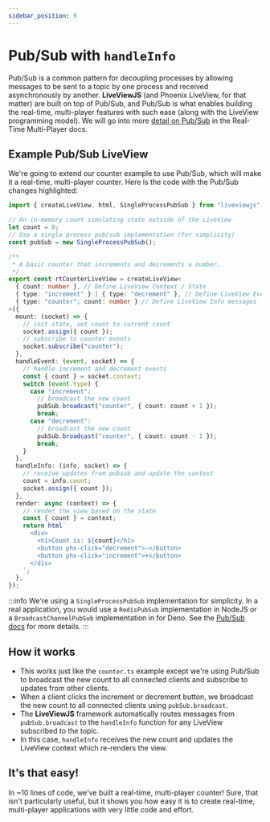 ```yaml
---
sidebar_position: 9
---
```


# Pub/Sub with `handleInfo`

Pub/Sub is a common pattern for decoupling processes by allowing messages to be sent to a topic by one process and
received asynchronously by another. **LiveViewJS** (and Phoenix LiveView, for that matter) are built on top of Pub/Sub,
and Pub/Sub is what enables building the real-time, multi-player features with such ease (along with the LiveView
programming model). We will go into more [detail on Pub/Sub](/docs/category/real-time--multi-player) in the Real-Time
Multi-Player docs.

## Example Pub/Sub LiveView

We're going to extend our counter example to use Pub/Sub, which will make it a real-time, multi-player counter. Here is
the code with the Pub/Sub changes highlighted:

```ts title="realtimeCounterLiveView.ts" {3-6,14,17-20,27-28,31-32,36-40}
import { createLiveView, html, SingleProcessPubSub } from "liveviewjs";

// An in-memory count simulating state outside of the LiveView
let count = 0;
// Use a single process pub/sub implementation (for simplicity)
const pubSub = new SingleProcessPubSub();

/**
 * A basic counter that increments and decrements a number.
 */
export const rtCounterLiveView = createLiveView<
  { count: number }, // Define LiveView Context / State
  { type: "increment" } | { type: "decrement" }, // Define LiveView Events
  { type: "counter"; count: number } // Define LiveView Info messages
>({
  mount: (socket) => {
    // init state, set count to current count
    socket.assign({ count });
    // subscribe to counter events
    socket.subscribe("counter");
  },
  handleEvent: (event, socket) => {
    // handle increment and decrement events
    const { count } = socket.context;
    switch (event.type) {
      case "increment":
        // broadcast the new count
        pubSub.broadcast("counter", { count: count + 1 });
        break;
      case "decrement":
        // broadcast the new count
        pubSub.broadcast("counter", { count: count - 1 });
        break;
    }
  },
  handleInfo: (info, socket) => {
    // receive updates from pubsub and update the context
    count = info.count;
    socket.assign({ count });
  },
  render: async (context) => {
    // render the view based on the state
    const { count } = context;
    return html`
      <div>
        <h1>Count is: ${count}</h1>
        <button phx-click="decrement">-</button>
        <button phx-click="increment">+</button>
      </div>
    `;
  },
});
```

:::info We're using a `SingleProcessPubSub` implementation for simplicity. In a real application, you would use a
`RedisPubSub` implementation in NodeJS or a `BroadcastChannelPubSub` implementation in for Deno. See the
[Pub/Sub docs](/docs/real-time-multi-player-pub-sub/overview) for more details. :::

## How it works

- This works just like the `counter.ts` example except we're using Pub/Sub to broadcast the new count to all connected
  clients and subscribe to updates from other clients.
- When a client clicks the increment or decrement button, we broadcast the new count to all connected clients using
  `pubSub.broadcast`.
- The **LiveViewJS** framework automatically routes messages from `pubSub.broadcast` to the `handleInfo` function for
  any LiveView subscribed to the topic.
- In this case, `handleInfo` receives the new count and updates the LiveView context which re-renders the view.

## It's that easy!

In ~10 lines of code, we've built a real-time, multi-player counter! Sure, that isn't particularly useful, but it shows you how easy it is to create real-time, multi-player applications with very little code and effort.
